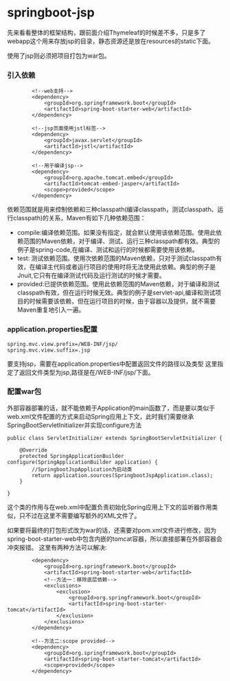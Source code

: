# springboot-jsp
先来看看整体的框架结构，跟前面介绍Thymeleaf的时候差不多，只是多了webapp这个用来存放jsp的目录，静态资源还是放在resources的static下面。

使用了jsp则必须把项目打包为war包。

### 引入依赖
```
        <!--web支持-->
        <dependency>
            <groupId>org.springframework.boot</groupId>
            <artifactId>spring-boot-starter-web</artifactId>
        </dependency>

        <!--jsp页面使用jstl标签-->
        <dependency>
            <groupId>javax.servlet</groupId>
            <artifactId>jstl</artifactId>
        </dependency>

        <!--用于编译jsp-->
        <dependency>
            <groupId>org.apache.tomcat.embed</groupId>
            <artifactId>tomcat-embed-jasper</artifactId>
            <scope>provided</scope>
        </dependency>
```
依赖范围就是用来控制依赖和三种classpath(编译classpath，测试classpath、运行classpath)的关系，Maven有如下几种依赖范围：
* compile:编译依赖范围。如果没有指定，就会默认使用该依赖范围。使用此依赖范围的Maven依赖，对于编译、测试、运行三种classpath都有效。典型的例子是spring-code,在编译、测试和运行的时候都需要使用该依赖。
* test: 测试依赖范围。使用次依赖范围的Maven依赖，只对于测试classpath有效，在编译主代码或者运行项目的使用时将无法使用此依赖。典型的例子是Jnuit,它只有在编译测试代码及运行测试的时候才需要。
* provided:已提供依赖范围。使用此依赖范围的Maven依赖，对于编译和测试classpath有效，但在运行时候无效。典型的例子是servlet-api,编译和测试项目的时候需要该依赖，但在运行项目的时候，由于容器以及提供，就不需要Maven重复地引入一遍。

### application.properties配置
```
spring.mvc.view.prefix=/WEB-INF/jsp/
spring.mvc.view.suffix=.jsp
```
要支持jsp，需要在application.properties中配置返回文件的路径以及类型
这里指定了返回文件类型为jsp,路径是在/WEB-INF/jsp/下面。


### 配置war包
外部容器部署的话，就不能依赖于Application的main函数了，而是要以类似于web.xml文件配置的方式来启动Spring应用上下文，此时我们需要继承SpringBootServletInitializer并实现configure方法
```
public class ServletInitializer extends SpringBootServletInitializer {

	@Override
	protected SpringApplicationBuilder configure(SpringApplicationBuilder application) {
		//SpringbootJspApplication为启动类
		return application.sources(SpringbootJspApplication.class);
	}

}
```
这个类的作用与在web.xml中配置负责初始化Spring应用上下文的监听器作用类似，只不过在这里不需要编写额外的XML文件了。

如果要将最终的打包形式改为war的话，还需要对pom.xml文件进行修改，因为spring-boot-starter-web中包含内嵌的tomcat容器，所以直接部署在外部容器会冲突报错。
这里有两种方法可以解决:
```
        <dependency>
            <groupId>org.springframework.boot</groupId>
            <artifactId>spring-boot-starter-web</artifactId>
            <!--方法一：移除底层依赖-->
            <exclusions>
                <exclusion>
                    <groupId>org.springframework.boot</groupId>
                    <artifactId>spring-boot-starter-tomcat</artifactId>
                </exclusion>
            </exclusions>
        </dependency>
```
```
        <!--方法二:scope provided-->
        <dependency>
            <groupId>org.springframework.boot</groupId>
            <artifactId>spring-boot-starter-tomcat</artifactId>
            <scope>provided</scope>
        </dependency>
```